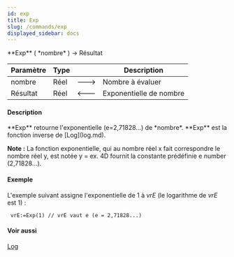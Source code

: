 ```yaml
---
id: exp
title: Exp
slug: /commands/exp
displayed_sidebar: docs
---
```


<!--REF #_command_.Exp.Syntax-->**Exp** ( *nombre* ) -> Résultat<!-- END REF-->
<!--REF #_command_.Exp.Params-->
| Paramètre | Type |  | Description |
| --- | --- | --- | --- |
| nombre | Réel | &#x1F852; | Nombre à évaluer |
| Résultat | Réel | &#x1F850; | Exponentielle de nombre |

<!-- END REF-->

#### Description 

<!--REF #_command_.Exp.Summary-->**Exp** retourne l'exponentielle (e=2,71828...) de *nombre*.<!-- END REF--> **Exp** est la fonction inverse de [Log](log.md). 

**Note :** La fonction exponentielle, qui au nombre réel x fait correspondre le nombre réel y, est notée y = ex. 4D fournit la constante prédéfinie e number (2,71828...).

#### Exemple 

L'exemple suivant assigne l'exponentielle de 1 à *vrE* (le logarithme de *vrE* est 1) :

```4d
 vrE:=Exp(1) // vrE vaut e (e = 2,71828...)
```

#### Voir aussi 

[Log](log.md)  